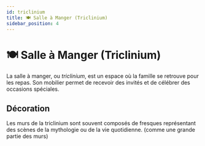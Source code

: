 ```yaml
---
id: triclinium
title: 🍽️ Salle à Manger (Triclinium)
sidebar_position: 4
---
```

# 🍽️ Salle à Manger (Triclinium)

La salle à manger, ou *triclinium*, est un espace où la famille se retrouve pour les repas. Son  mobilier permet de recevoir des invités et de célébrer des occasions spéciales.



## Décoration
Les murs de la triclinium sont souvent composés de fresques représentant des scènes de la mythologie ou de la vie quotidienne. (comme une grande partie des murs)

